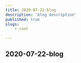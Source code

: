 ```yaml
---
title: 2020-07-22-blog
description: 'blog description'
published: true
slugs:
    - cool

---
```

## 2020-07-22-blog
